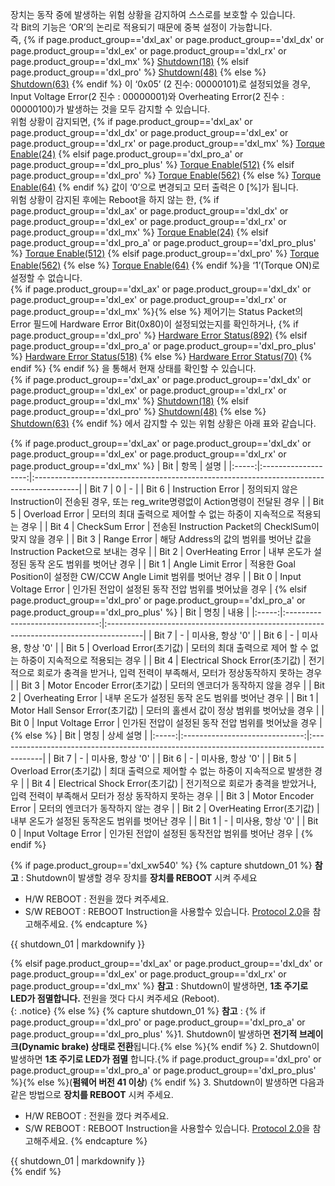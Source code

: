 <!-- 
AX,EX,DX,RX Series : Shutdown [18], Torque Enable [24]
X-Series: Shutdown [63], Torque Enable [64]
PRO-Series: Shutdown [48], Torque Enable [562]
PRO+ Series: Shutdown [63], Torque Enable [512]
Revision: PRO+ > DYNAMIXEL-P.
-->


장치는 동작 중에 발생하는 위험 상황을 감지하여 스스로를 보호할 수 있습니다.  
각 Bit의 기능은 ‘OR’의 논리로 적용되기 때문에 중복 설정이 가능합니다.  
즉, {% if page.product_group=='dxl_ax' or page.product_group=='dxl_dx' or page.product_group=='dxl_ex' or page.product_group=='dxl_rx' or page.product_group=='dxl_mx' %} [Shutdown(18)] {% elsif page.product_group=='dxl_pro' %} [Shutdown(48)] {% else %} [Shutdown(63)] {% endif %} 이 ‘0x05’ (2 진수: 00000101)로 설정되었을 경우, Input Voltage Error(2 진수 : 00000001)와 Overheating Error(2 진수 : 00000100)가 발생하는 것을 모두 감지할 수 있습니다.  
위험 상황이 감지되면, {% if page.product_group=='dxl_ax' or page.product_group=='dxl_dx' or page.product_group=='dxl_ex' or page.product_group=='dxl_rx' or page.product_group=='dxl_mx' %} [Torque Enable(24)] {% elsif page.product_group=='dxl_pro_a' or page.product_group=='dxl_pro_plus' %} [Torque Enable(512)] {% elsif page.product_group=='dxl_pro' %} [Torque Enable(562)] {% else %} [Torque Enable(64)] {% endif %} 값이 ‘0’으로 변경되고 모터 출력은 0 [%]가 됩니다.  
위험 상황이 감지된 후에는 Reboot을 하지 않는 한, {% if page.product_group=='dxl_ax' or page.product_group=='dxl_dx' or page.product_group=='dxl_ex' or page.product_group=='dxl_rx' or page.product_group=='dxl_mx' %} [Torque Enable(24)] {% elsif page.product_group=='dxl_pro_a' or page.product_group=='dxl_pro_plus' %} [Torque Enable(512)] {% elsif page.product_group=='dxl_pro' %} [Torque Enable(562)] {% else %} [Torque Enable(64)] {% endif %}을 ‘1’(Torque ON)로 설정할 수 없습니다.  
{% if page.product_group=='dxl_ax' or page.product_group=='dxl_dx' or page.product_group=='dxl_ex' or page.product_group=='dxl_rx' or page.product_group=='dxl_mx' %}{% else %} 제어기는 Status Packet의 Error 필드에 Hardware Error Bit(0x80)이 설정되었는지를 확인하거나, {% if page.product_group=='dxl_pro' %} [Hardware Error Status(892)] {% elsif page.product_group=='dxl_pro_a' or page.product_group=='dxl_pro_plus' %} [Hardware Error Status(518)] {% else %} [Hardware Error Status(70)] {% endif %} {% endif %} 을 통해서 현재 상태를 확인할 수 있습니다.  
{% if page.product_group=='dxl_ax' or page.product_group=='dxl_dx' or page.product_group=='dxl_ex' or page.product_group=='dxl_rx' or page.product_group=='dxl_mx' %} [Shutdown(18)] {% elsif page.product_group=='dxl_pro' %} [Shutdown(48)] {% else %} [Shutdown(63)] {% endif %} 에서 감지할 수 있는 위험 상황은 아래 표와 같습니다.

{% if page.product_group=='dxl_ax' or page.product_group=='dxl_dx' or page.product_group=='dxl_ex' or page.product_group=='dxl_rx' or page.product_group=='dxl_mx' %}
|  Bit  |        항목         | 설명                                                                                     |
|:-----:|:-------------------:|:-----------------------------------------------------------------------------------------|
| Bit 7 |          0          | -                                                                                        |
| Bit 6 |  Instruction Error  | 정의되지 않은 Instruction이 전송된 경우, 또는 reg_write명령없이 Action명령이 전달된 경우 |
| Bit 5 |   Overload Error    | 모터의 최대 출력으로 제어할 수 없는 하중이 지속적으로 적용되는 경우                      |
| Bit 4 |   CheckSum Error    | 전송된 Instruction Packet의 ChecklSum이 맞지 않을 경우                                   |
| Bit 3 |     Range Error     | 해당 Address의 값의 범위를 벗어난 값을 Instruction Packet으로 보내는 경우                |
| Bit 2 |  OverHeating Error  | 내부 온도가 설정된 동작 온도 범위를 벗어난 경우                                          |
| Bit 1 |  Angle Limit Error  | 적용한 Goal Position이 설정한 CW/CCW Angle Limit 범위를 벗어난 경우                      |
| Bit 0 | Input Voltage Error | 인가된 전압이 설정된 동작 전압 범위를 벗어났을 경우                                      |
{% elsif page.product_group=='dxl_pro' or page.product_group=='dxl_pro_a' or page.product_group=='dxl_pro_plus' %}
|  Bit  |              명칭               | 내용                                                                                   |
|:-----:|:-------------------------------:|:---------------------------------------------------------------------------------------|
| Bit 7 |                -                | 미사용, 항상 '0'                                                                       |
| Bit 6 |                -                | 미사용, 항상 '0'                                                                       |
| Bit 5 |     Overload Error(초기값)      | 모터의 최대 출력으로 제어 할 수 없는 하중이 지속적으로 적용되는 경우                   |
| Bit 4 | Electrical Shock Error(초기값)  | 전기적으로 회로가 충격을 받거나, 입력 전력이 부족해서, 모터가 정상동작하지 못하는 경우 |
| Bit 3 |   Motor Encoder Error(초기값)   | 모터의 엔코더가 동작하지 않을 경우                                                     |
| Bit 2 |        Overheating Error        | 내부 온도가 설정된 동작 온도 범위를 벗어난 경우                                        |
| Bit 1 | Motor Hall Sensor Error(초기값) | 모터의 홀센서 값이 정상 범위를 벗어났을 경우                                           |
| Bit 0 |       Input Voltage Error       | 인가된 전압이 설정된 동작 전압 범위를 벗어났을 경우                                    |
{% else %}
|  Bit  |              명칭              | 상세 설명                                                                                |
|:-----:|:------------------------------:|:-----------------------------------------------------------------------------------------|
| Bit 7 |               -                | 미사용, 항상 '0'                                                                         |
| Bit 6 |               -                | 미사용, 항상 '0'                                                                         |
| Bit 5 |     Overload Error(초기값)     | 최대 출력으로 제어할 수 없는 하중이 지속적으로 발생한 경우                               |
| Bit 4 | Electrical Shock Error(초기값) | 전기적으로 회로가 충격을 받았거나, 입력 전력이 부족해서 모터가 정상 동작하지 못하는 경우 |
| Bit 3 |      Motor Encoder Error       | 모터의 엔코더가 동작하지 않는 경우                                                       |
| Bit 2 |   OverHeating Error(초기값)    | 내부 온도가 설정된 동작온도 범위를 벗어난 경우                                           |
| Bit 1 |               -                | 미사용, 항상 '0'                                                                         |
| Bit 0 |      Input Voltage Error       | 인가된 전압이 설정된 동작전압 범위를 벗어난 경우                                         |
{% endif %}

{% if page.product_group=='dxl_xw540' %}
{% capture shutdown_01 %}
**참고** : Shutdown이 발생할 경우 장치를 **장치를 REBOOT** 시켜 주세요 
-  H/W REBOOT : 전원을 껐다 켜주세요.
-  S/W REBOOT : REBOOT Instruction을 사용할수 있습니다. [Protocol 2.0](/docs/kr/dxl/protocol2/#reboot)을 참고해주세요.
{% endcapture %}
<div class="notice">{{ shutdown_01 | markdownify }}</div>

{% elsif page.product_group=='dxl_ax' or page.product_group=='dxl_dx' or page.product_group=='dxl_ex' or page.product_group=='dxl_rx' or page.product_group=='dxl_mx' %}
**참고** : Shutdown이 발생하면, **1초 주기로 LED가 점멸합니다.** 전원을 껏다 다시 켜주세요 (Reboot).  
{: .notice}
{% else %}
{% capture shutdown_01 %}
**참고** :
{% if page.product_group=='dxl_pro' or page.product_group=='dxl_pro_a' or page.product_group=='dxl_pro_plus' %}1. Shutdown이 발생하면 **전기적 브레이크(Dynamic brake) 상태로 전환**됩니다.{% else %}{% endif %}
2. Shutdown이 발생하면 **1초 주기로 LED가 점멸** 합니다.{% if page.product_group=='dxl_pro' or page.product_group=='dxl_pro_a' or page.product_group=='dxl_pro_plus' %}{% else %}(**펌웨어 버전 41 이상**) {% endif %}
3. Shutdown이 발생하면 다음과 같은 방법으로 **장치를 REBOOT** 시켜 주세요.
-  H/W REBOOT : 전원을 껐다 켜주세요.
-  S/W REBOOT : REBOOT Instruction을 사용할수 있습니다. [Protocol 2.0](/docs/kr/dxl/protocol2/#reboot)을 참고해주세요.
{% endcapture %}
<div class="notice">{{ shutdown_01 | markdownify }}</div>
{% endif %}


[Shutdown(18)]: #shutdown 
[Shutdown(48)]: #shutdown 
[Shutdown(63)]: #shutdown
[Torque Enable(24)]: #torque-enable
[Torque Enable(64)]: #torque-enable
[Torque Enable(512)]: #torque-enable
[Torque Enable(562)]: #torque-enable
[Hardware Error Status(70)]: #hardware-error-status
[Hardware Error Status(518)]: #hardware-error-status
[Hardware Error Status(892)]: #hardware-error-status
